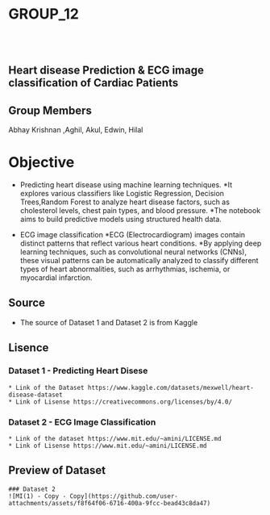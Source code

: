 # GROUP_12
<br></br>
## Heart disease Prediction & ECG image classification of Cardiac Patients

## Group Members
Abhay Krishnan ,Aghil, Akul, Edwin, Hilal

# Objective
* Predicting heart disease using machine learning techniques.
    *It explores various classifiers like Logistic Regression, Decision Trees,Random Forest to analyze heart disease factors, such as cholesterol levels, chest pain types, and blood pressure. 
    *The notebook aims to build predictive models using structured health data.

* ECG image classification
    *ECG (Electrocardiogram) images contain distinct patterns that reflect various heart conditions. 
    *By applying deep learning techniques, such as convolutional neural networks (CNNs), these visual patterns can be automatically analyzed to classify different types of heart abnormalities, such as arrhythmias, ischemia, or myocardial infarction. 

## Source
* The source of Dataset 1 and Dataset 2 is from Kaggle

## Lisence
### Dataset 1 - Predicting Heart Disese
    * Link of the Dataset https://www.kaggle.com/datasets/mexwell/heart-disease-dataset
    * Link of Lisense https://creativecommons.org/licenses/by/4.0/

### Dataset 2 - ECG Image Classification
    * Link of the dataset https://www.mit.edu/~amini/LICENSE.md
    * Link of Lisense https://www.mit.edu/~amini/LICENSE.md

## Preview of Dataset
    ### Dataset 2 
    ![MI(1) - Copy - Copy](https://github.com/user-attachments/assets/f8f64f06-6716-400a-9fcc-bead43c8da47)
